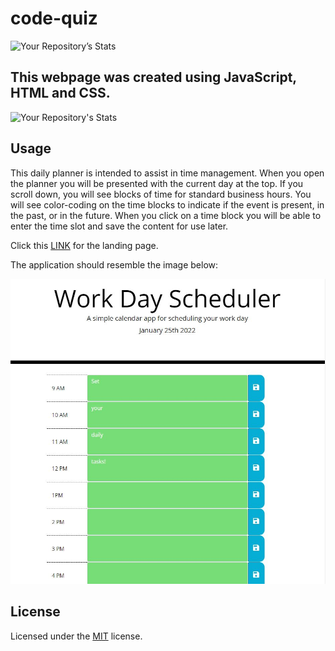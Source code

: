 # code-quiz 

![Your Repository’s Stats](https://github-readme-stats.vercel.app/api?username=kstensing&show_icons=true)

## This webpage was created using JavaScript, HTML and CSS.

![Your Repository's Stats](https://github-readme-stats.vercel.app/api/top-langs/?username=kstensing&theme=blue-green)

## Usage

This daily planner is intended to assist in time management.  When you open the planner you will be presented with the current day at the top.  If you scroll down, you will see blocks of time for standard business hours.  You will see color-coding on the time blocks to indicate if the event is present, in the past, or in the future.  When you click on a time block you will be able to enter the time slot and save the content for use later.  

Click this [LINK](https://kstensing.github.io/work-day-scheduler/) for the landing page.


The application should resemble the image below: 

![Landing Page](assets/images/capture.JPG)



## License

Licensed under the [MIT](LICENSE.txt) license.


